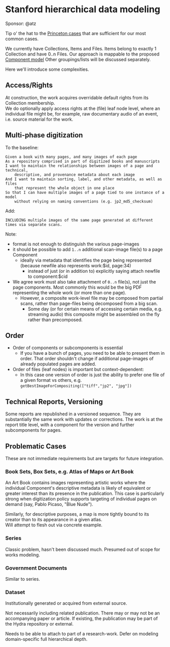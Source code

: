 # Stanford hierarchical data modeling

Sponsor: @atz

Tip o' the hat to the [Princeton cases](princeton_book_use_case.md) that are sufficient for our most common cases.

We currently have Collections, Items and Files.  Items belong to exactly 1 Collection and have 0..n Files.
Our approach is mappable to the proposed [Component model](https://cloud.githubusercontent.com/assets/856924/4593133/4ef830c4-5083-11e4-9ec7-261a9483eb7a.png)
Other groupings/lists will be discussed separately.

Here we'll introduce some complexities.

## Access/Rights

At construction, the work acquires overridable default rights from its Collection membership.  
We do optionally apply access rights at the (file) leaf node level, where an individual file might be, for example, raw documentary audio of an event, i.e. source material for the work.

## Multi-phase digitization

To the baseline:
```
Given a book with many pages, and many images of each page  
As a repository comprised in part of digitized books and manuscripts  
I want to maintain the relationships between images of a page and technical, 
    descriptive, and provenance metadata about each image
And I want to maintain sorting, label, and other metadata, as well as files
    that represent the whole object in one place
So that I can have multiple images of a page tied to one instance of a model 
    without relying on naming conventions (e.g. jp2_md5_checksum)
```
Add:
```
INCLUDING multiple images of the same page generated at different times via separate scans.
```

Note:
 * format is not enough to distinguish the various page-images
 * it should be possible to add `1..n` additional scan-image file(s) to a page Component
    * ideally via metadata that identifies the page being represented (because newfile also represents work:$id, page:34)
        * instead of just (or in addition to) explicitly saying attach newfile to component:$cid
 * We agree work must also take attachment of `0..n` file(s), not just the page components.  Most commonly this would be the big PDF representing the whole work (or more than one page).
    * However, a composite work-level file may be composed from partial scans, rather than page-files being decomposed from a big scan.
        * Some day (or for certain means of accessing certain media, e.g. streaming audio) this composite might be assembled on the fly rather than precomposed.


## Order

 * Order of components or subcomponents is essential
    * If you have a bunch of pages, you need to be able to present them in order.  That order shouldn't change if additional page-images of already populated pages are added.
 * Order of files (leaf nodes) is important but context-dependent:
    * In this case one version of order is just the ability to prefer one file of a given format vs others, e.g. `getBestImageForCompositing(["tiff","jp2", "jpg"])`

## Technical Reports, Versioning

Some reports are republished in a versioned sequence.  They are substantially the same work with updates or corrections.  The work is at the report title level, with a component for the version
and further subcomponents for pages.

## Problematic Cases

These are not immediate requirements but are targets for future integration.

### Book Sets, Box Sets, e.g. Atlas of Maps or Art Book

An Art Book contains images representing artistic works where the individual Component's descriptive metadata is likely of equivalent or greater interest than
its presence in the publication.  This case is particularly strong when digitization policy supports targeting of individual pages on demand (say, Pablo Picaso, "Blue Nude").

Similarly, for descriptive purposes, a map is more tightly bound to its creator than to its appearance in a given atlas.  
Will attempt to flesh out via concrete example.

### Series

Classic problem, hasn't been discussed much.  Presumed out of scope for works modeling.  

### Government Documents

Similar to series.

### Dataset

Institutionally generated or acquired from external source.

Not necessarily including related publication.  There may or may not be an accompanying paper or article.  If existing, the publication may be part of the 
Hydra repository or external.

Needs to be able to attach to part of a research-work.  Defer on modeling domain-specific full hierarchical depth.


